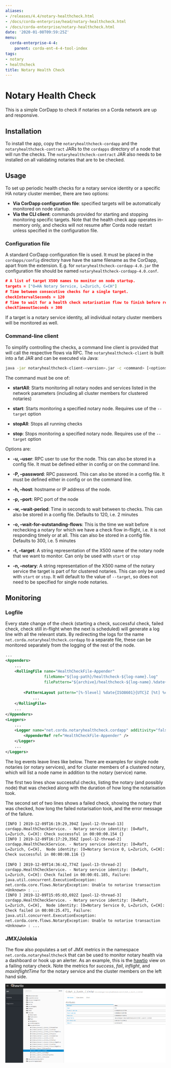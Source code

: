 ```yaml
---
aliases:
- /releases/4.4/notary-healthcheck.html
- /docs/corda-enterprise/head/notary-healthcheck.html
- /docs/corda-enterprise/notary-healthcheck.html
date: '2020-01-08T09:59:25Z'
menu:
  corda-enterprise-4-4:
    parent: corda-ent-4-4-tool-index
tags:
- notary
- healthcheck
title: Notary Health Check
---
```



# Notary Health Check

This is a simple CorDapp to check if notaries on a Corda network are up and responsive.


## Installation

To install the app, copy the `notaryhealthcheck-cordapp` and the `notaryhealthcheck-contract` JARs to the `cordapps` directory
of a node that will run the checks. The `notaryhealthcheck-contract` JAR also needs to be installed on all validating
notaries that are to be checked.


## Usage

To set up periodic health checks for a notary service identity or a specific HA notary cluster member, there are two options:


* **Via CorDapp configuration file**: specified targets will be automatically monitored on node startup.
* **Via the CLI client**: commands provided for starting and stopping monitoring specific targets. Note that the health check app operates in-memory only, and checks will not resume after Corda node restart unless specified in the configuration file.


### Configuration file

A standard CorDapp configuration file is used. It must be placed in the `cordapps/config` directory have have the same filename as the CorDapp, apart from the extension.
E.g. for `notaryhealthcheck-cordapp-4.0.jar` the configuration file should be named `notaryhealthcheck-cordapp-4.0.conf`.

```json
# A list of target X500 names to monitor on node startup.
targets = ["O=HA Notary Service, L=Zurich, C=CH"]
# Time between consecutive checks for a single target.
checkIntervalSeconds = 120
# Time to wait for a health check notarisation flow to finish before recording as failure.
checkTimeoutSeconds = 300
```

If a target is a notary service identity, all individual notary cluster members will be monitored as well.


### Command-line client

To simplify controlling the checks, a command line client is provided that will call the respective flows via RPC.
The `notaryhealthcheck-client` is built into a fat JAR and can be executed via Java:

```bash
java -jar notaryhealthcheck-client-<version>.jar -c <command> [<options]
```

The command must be one of:


* **startAll**:
Starts monitoring all notary nodes and services listed in the network parameters (including all cluster members for clustered notaries)


* **start**:
Starts monitoring a specified notary node. Requires use of the `--target` option


* **stopAll**:
Stops all running checks


* **stop**:
Stops monitoring a specified notary node. Requires use of the `--target` option



Options are:


* **-u, –user**:
RPC user to use for the node. This can also be stored in a config file. It must be defined either in config or on the command line.


* **-P, –password**:
RPC password. This can also be stored in a config file. It must be defined either in config or on the command line.


* **-h, –host**:
hostname or IP address of the node.


* **-p, –port**:
RPC port of the node


* **-w, –wait-period**:
Time in seconds to wait between to checks. This can also be stored in a config file. Defaults to 120, i.e. 2 minutes


* **-o, –wait-for-outstanding-flows**:
This is the time we wait before rechecking a notary for which we have a check flow in-flight, i.e. it is not responding timely or at all. This can also be stored in a config file. Defaults to 300, i.e. 5 minutes


* **-t, –target**:
A string representation of the X500 name of the notary node that we want to monitor. Can only be used with `start` or `stop`


* **-n, –notary**:
A string representation of the X500 name of the notary service the target is part of for clustered notaries. This can only be used with `start` or `stop`. It will default to the value of `--target`, so does not need to be specified for single node notaries.




## Monitoring


### Logfile

Every state change of the check (starting a check, successful check,
failed check, check still in-flight when the next is scheduled) will generate a log line with all the relevant stats.
By redirecting the logs for the name `net.corda.notaryhealthcheck.cordapp` to a separate file,
these can be monitored separately from the logging of the rest of the node.

```xml
...
<Appenders>
    ...
    <RollingFile name="HealthCheckFile-Appender"
                 fileName="${log-path}/healthcheck-${log-name}.log"
                 filePattern="${archive}/healthcheck-${log-name}.%date{yyyy-MM-dd}-%i.log.gz">

        <PatternLayout pattern="[%-5level] %date{ISO8601}{UTC}Z [%t] %c{2}.%method - %msg %X%n"/>
            ...
    </RollingFile>
    ...
</Appenders>
<Loggers>
    ...
    <Logger name="net.corda.notaryhealthcheck.cordapp" additivity="false" level="info">
        <AppenderRef ref="HealthCheckFile-Appender" />
    </Logger>
    ...
</Loggers>
```

The log events leave lines like below. There are examples for single node notaries (or notary services), and for
cluster members of a clustered notary, which will list a node name in addition to the notary (service) name.

The first two lines show successful checks, listing the notary (and possibly node) that was checked along with the duration
of how long the notarisation took.

The second set of two lines shows a failed check, showing the notary that was checked, how long the failed notarisation took, and the error message of the failure.

```text
[INFO ] 2019-12-09T16:19:29,394Z [pool-12-thread-13] cordapp.HealthCheckService. - Notary service identity: [O=Raft, L=Zurich, C=CH]: Check successful in 00:00:00.154 {}
[INFO ] 2019-12-09T16:17:29,356Z [pool-12-thread-2] cordapp.HealthCheckService. - Notary service identity: [O=Raft, L=Zurich, C=CH],  Node identity: [O=Notary Service 0, L=Zurich, C=CH]: Check successful in 00:00:00.116 {}

[INFO ] 2019-12-09T14:36:42,774Z [pool-13-thread-2] cordapp.HealthCheckService. - Notary service identity: [O=Raft, L=Zurich, C=CH]: Check failed in 00:00:01.185, Failure: java.util.concurrent.ExecutionException: net.corda.core.flows.NotaryException: Unable to notarise transaction <Unknown> : ...
[INFO ] 2019-12-09T15:05:03,692Z [pool-12-thread-3] cordapp.HealthCheckService. - Notary service identity: [O=Raft, L=Zurich, C=CH],  Node identity: [O=Notary Service 0, L=Zurich, C=CH]: Check failed in 00:00:25.471, Failure: java.util.concurrent.ExecutionException: net.corda.core.flows.NotaryException: Unable to notarise transaction <Unknown> : ...
```


### JMX/Jolokia

The flow also populates a set of JMX metrics in the namespace `net.corda.notaryhealthcheck` that can be used to
monitor notary health via a dashboard or hook up an alerter. As an example, this is the  [hawtio](https://hawt.io)
view on a failing notary check. Note the metrics for *success*, *fail*, *inflight*, and *maxinflightTime* for the
notary service and the cluster members on the left hand side.

![hawtio healthcheck](resources/hawtio-healthcheck.png "hawtio healthcheck")
